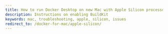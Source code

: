 ```yaml
---
title: How to run Docker Desktop on new Mac with Apple Silicon processors
description: Instructions on enabling BuildKit
keywords: mac, troubleshooting, apple, silicon, issues
redirect_to: /docker-for-mac/apple-silicon/
---
```

